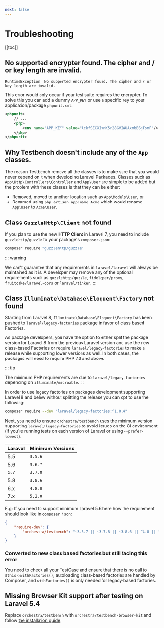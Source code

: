 ```yaml
---
next: false
---
```


# Troubleshooting

[[toc]]

## No supported encrypter found. The cipher and / or key length are invalid.

    RuntimeException: No supported encrypter found. The cipher and / or key length are invalid.

This error would only occur if your test suite requires the encrypter. To solve this you can add a dummy `APP_KEY` or use a specific key to your application/package `phpunit.xml`.

```xml
<phpunit>
    // ...
    <php>
        <env name="APP_KEY" value="AckfSECXIvnK5r28GVIWUAxmbBSjTsmF"/>
    </php>
</phpunit>
```

## Why Testbench doesn't include any of the `App` classes.

The reason Testbench remove all the classes is to make sure that you would never depend on it when developing Laravel Packages. Classes such as `App\Http\Controllers\Controller` and `App\User` are simple to be added but the problem with these classes is that they can be either:

* Removed, moved to another location such as `App\Models\User`, or
* Renamed using `php artisan app:name Acme` which would rename `App\User` to `Acme\User`.

## Class `GuzzleHttp\Client` not found

If you plan to use the new **HTTP Client** in Laravel 7, you need to include `guzzlehttp/guzzle` to your package's `composer.json`:

```bash
composer require "guzzlehttp/guzzle"
```

::: warning 

We can't guarantee that any requirements in `laravel/laravel` will always be maintained as it is. A developer may remove any of the optional requirements such as `guzzlehttp/guzzle`, `fideloper/proxy`, `fruitcake/laravel-cors` or `laravel/tinker`.
:::

## Class `Illuminate\Database\Eloquent\Factory` not found

Starting from Laravel 8, `Illuminate\Database\Eloquent\Factory` has been pushed to `laravel/legacy-factories` package in favor of class based Factories.

As package developers, you have the option to either split the package version for Laravel 8 from the previous Laravel version and use the new class-based Factories or require `laravel/legacy-factories` to make a release while supporting lower versions as well. In both cases, the packages will need to require PHP 7.3 and above.

::: tip

The minimum PHP requirements are due to `laravel/legacy-factories` depending on `illuminate/macroable`.
:::

In order to use legacy factories on packages development supporting Laravel 8 and below without splitting the release you can opt to use the following:

```bash
composer require --dev "laravel/legacy-factories:^1.0.4"
```

Next, you need to ensure `orchestra/testbench` uses the minimum version supporting `laravel/legacy-factories` to avoid issues on the CI environment (if you're running tests on each version of Laravel or using `--prefer-lowest`).

| Laravel | Minimum Versions 
|:--------|:---------------
| 5.5     | `3.5.6`
| 5.6     | `3.6.7`
| 5.7     | `3.7.8`
| 5.8     | `3.8.6`
| 6.x     | `4.8.0`
| 7.x     | `5.2.0`

E.g: If you need to support minimum Laravel 5.6 here how the requirement should look like in `composer.json`:

```json
{
    "require-dev": {
        "orchestra/testbench": "~3.6.7 || ~3.7.8 || ~3.8.6 || ^4.8 || ^5.2 || ^6.0"
    }
}
```

### Converted to new class based factories but still facing this error

You need to check all your TestCase and ensure that there is no call to `$this->withFactories()`, autoloading class-based factories are handled by Composer, and `withFactories()` is only needed for legacy-based factories.

## Missing Browser Kit support after testing on Laravel 5.4

Replace `orchestra/testbench` with `orchestra/testbench-browser-kit` and follow [the installation guide](https://github.com/orchestral/testbench-browser-kit#installation).

